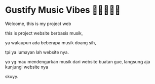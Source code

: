 # Gustify Music Vibes 🎵🎵🎵🎵🎵

Welcome, this is my project web

this is project website berbasis musik,

ya walaupun ada beberapa musik doang sih,

tpi ya lumayan lah website nya.

yo yg mau mendengarkan musik dari website buatan gue,
langsung aja kunjungi website nya

skuyy.
